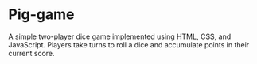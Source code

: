 # Pig-game
A simple two-player dice game implemented using HTML, CSS, and JavaScript. Players take turns to roll a dice and accumulate points in their current score.
